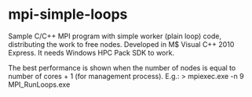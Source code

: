 mpi-simple-loops
================

Sample C/C++ MPI program with simple worker (plain loop) code, distributing the work to free nodes. Developed in M$ Visual C++ 2010 Express. It needs Windows HPC Pack SDK to work.

The best performance is shown when the number of nodes is equal to number of cores + 1 (for management process). E.g.:
    > mpiexec.exe -n 9 MPI_RunLoops.exe
